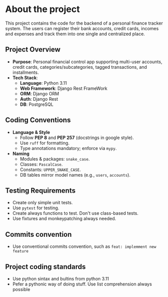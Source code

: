 # About the project

This project contains the code for the backend of a personal finance tracker system. The users can register their bank accounts, credit cards, incomes and expenses and track them into one single and centralized place.

## Project Overview
- **Purpose**: Personal financial control app supporting multi-user accounts, credit cards, categories/subcategories, tagged transactions, and installments.
- **Tech Stack**:  
  - **Language**: Python 3.11  
  - **Web Framework**: Django Rest FrameWork
  - **ORM**: Django ORM
  - **Auth**: Django Rest
  - **DB**: PostgreSQL

## Coding Conventions
- **Language & Style**  
  - Follow **PEP 8** and **PEP 257** (docstrings in google style).  
  - Use `ruff` for formatting. 
  - Type annotations mandatory; enforce via `mypy`.
- **Naming**  
  - Modules & packages: `snake_case`.  
  - Classes: `PascalCase`.  
  - Constants: `UPPER_SNAKE_CASE`.  
  - DB tables mirror model names (e.g., `users`, `accounts`).

## Testing Requirements
- Create only simple unit tests.
- Use `pytest` for testing.
- Create always functions to test. Don't use class-based tests.
- Use fixtures and monkeypatching always needed.

## Commits convention
- Use conventional commits convention, such as `feat: implemment new feature`

## Project coding standards
- Use python sintax and bultins from python 3.11
- Pefer a pythonic way of doing stuff. Use list comprehension always possible
